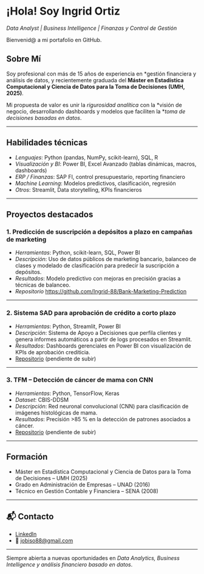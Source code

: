 # ¡Hola! Soy Ingrid Ortiz 

*Data Analyst | Business Intelligence | Finanzas y Control de Gestión*

Bienvenid@ a mi portafolio en GitHub.  
##  Sobre Mí

Soy profesional con más de 15 años de experiencia en *gestión financiera y análisis de datos, y recientemente graduada del **Máster en Estadística Computacional y Ciencia de Datos para la Toma de Decisiones (UMH, 2025)**.  

Mi propuesta de valor es unir la *rigurosidad analítica* con la *visión de negocio, desarrollando dashboards y modelos que faciliten la **toma de decisiones basadas en datos*.

---

##  Habilidades técnicas

- *Lenguajes*: Python (pandas, NumPy, scikit-learn), SQL, R  
- *Visualización y BI*: Power BI, Excel Avanzado (tablas dinámicas, macros, dashboards)  
- *ERP / Finanzas*: SAP FI, control presupuestario, reporting financiero  
- *Machine Learning*: Modelos predictivos, clasificación, regresión  
- *Otros*: Streamlit, Data storytelling, KPIs financieros  

---

##  Proyectos destacados

### 1. Predicción de suscripción a depósitos a plazo en campañas de marketing
- *Herramientas*: Python, scikit-learn, SQL, Power BI  
- *Descripción*: Uso de datos públicos de marketing bancario, balanceo de clases y modelado de clasificación para predecir la suscripción a depósitos.  
- *Resultados*: Modelo predictivo con mejoras en precisión gracias a técnicas de balanceo.
- *Repositorio* https://github.com/Ingrid-88/Bank-Marketing-Prediction


---

### 2. Sistema SAD para aprobación de crédito a corto plazo
- *Herramientas*: Python, Streamlit, Power BI  
- *Descripción*: Sistema de Apoyo a Decisiones que perfila clientes y genera informes automáticos a partir de logs procesados en Streamlit.  
- *Resultados*: Dashboards gerenciales en Power BI con visualización de KPIs de aprobación crediticia.  
- [Repositorio](#) (pendiente de subir)

---

### 3. TFM – Detección de cáncer de mama con CNN
- *Herramientas*: Python, TensorFlow, Keras  
- *Dataset*: CBIS-DDSM  
- *Descripción*: Red neuronal convolucional (CNN) para clasificación de imágenes histológicas de mama.  
- *Resultados*: Precisión >85 % en la detección de patrones asociados a cáncer.  
- [Repositorio](#) (pendiente de subir)

---

##  Formación
- Máster en Estadística Computacional y Ciencia de Datos para la Toma de Decisiones – UMH (2025)  
- Grado en Administración de Empresas – UNAD (2016)  
- Técnico en Gestión Contable y Financiera – SENA (2008)  

---

## 📬 Contacto
- [LinkedIn](https://www.linkedin.com/in/ingridortizmoreno/)  
- 📧 jobiso88@gmail.com  

---

 Siempre abierta a nuevas oportunidades en *Data Analytics, Business Intelligence y análisis financiero basado en datos*.
